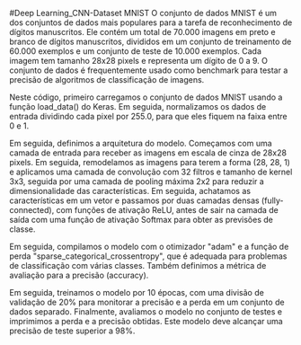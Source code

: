 #Deep Learning_CNN-Dataset MNIST
O conjunto de dados MNIST é um dos conjuntos de dados mais populares para a tarefa de reconhecimento de dígitos manuscritos. Ele contém um total de 70.000 imagens em preto e branco de dígitos manuscritos, divididos em um conjunto de treinamento de 60.000 exemplos e um conjunto de teste de 10.000 exemplos. Cada imagem tem tamanho 28x28 pixels e representa um dígito de 0 a 9. O conjunto de dados é frequentemente usado como benchmark para testar a precisão de algoritmos de classificação de imagens.

Neste código, primeiro carregamos o conjunto de dados MNIST usando a função load_data() do Keras. Em seguida, normalizamos os dados de entrada dividindo cada pixel por 255.0, para que eles fiquem na faixa entre 0 e 1.

Em seguida, definimos a arquitetura do modelo. Começamos com uma camada de entrada para receber as imagens em escala de cinza de 28x28 pixels. Em seguida, remodelamos as imagens para terem a forma (28, 28, 1) e aplicamos uma camada de convolução com 32 filtros e tamanho de kernel 3x3, seguida por uma camada de pooling máxima 2x2 para reduzir a dimensionalidade das características. Em seguida, achatamos as características em um vetor e passamos por duas camadas densas (fully-connected), com funções de ativação ReLU, antes de sair na camada de saída com uma função de ativação Softmax para obter as previsões de classe.

Em seguida, compilamos o modelo com o otimizador "adam" e a função de perda "sparse_categorical_crossentropy", que é adequada para problemas de classificação com várias classes. Também definimos a métrica de avaliação para a precisão (accuracy).

Em seguida, treinamos o modelo por 10 épocas, com uma divisão de validação de 20% para monitorar a precisão e a perda em um conjunto de dados separado. Finalmente, avaliamos o modelo no conjunto de testes e imprimimos a perda e a precisão obtidas. Este modelo deve alcançar uma precisão de teste superior a 98%.
